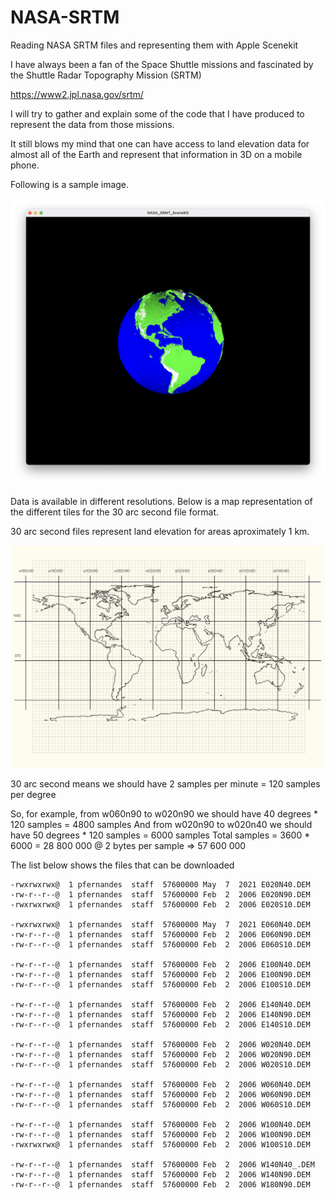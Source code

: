 # NASA-SRTM

Reading NASA SRTM files and representing them with Apple Scenekit

I have always been a fan of the Space Shuttle missions and fascinated by the Shuttle Radar Topography Mission (SRTM)

https://www2.jpl.nasa.gov/srtm/

I will try to gather and explain some of the code that I have produced to represent the data from those missions. 

It still blows my mind that one can have access to land elevation data for almost all of the Earth and represent that information in 3D on a mobile phone.

Following is a sample image.

![Earth Globe](SRMT.jpg)

Data is available in different resolutions. Below is a map representation of the different tiles for the 30 arc second file format.

30 arc second files represent land elevation for areas aproximately 1 km.

![World Map](WorldMap.jpg)

30 arc second means we should have 2 samples per minute = 120 samples per degree

So, for example, from w060n90 to w020n90 we should have 40 degrees * 120 samples = 4800 samples
And from w020n90 to w020n40 we should have 50 degrees * 120 samples = 6000 samples
Total samples = 3600 * 6000 = 28 800 000 @ 2 bytes per sample => 57 600 000

The list below shows the files that can be downloaded 

```
-rwxrwxrwx@  1 pfernandes  staff  57600000 May  7  2021 E020N40.DEM
-rw-r--r--@  1 pfernandes  staff  57600000 Feb  2  2006 E020N90.DEM
-rwxrwxrwx@  1 pfernandes  staff  57600000 Feb  2  2006 E020S10.DEM

-rwxrwxrwx@  1 pfernandes  staff  57600000 May  7  2021 E060N40.DEM
-rw-r--r--@  1 pfernandes  staff  57600000 Feb  2  2006 E060N90.DEM
-rw-r--r--@  1 pfernandes  staff  57600000 Feb  2  2006 E060S10.DEM

-rw-r--r--@  1 pfernandes  staff  57600000 Feb  2  2006 E100N40.DEM
-rw-r--r--@  1 pfernandes  staff  57600000 Feb  2  2006 E100N90.DEM
-rw-r--r--@  1 pfernandes  staff  57600000 Feb  2  2006 E100S10.DEM

-rw-r--r--@  1 pfernandes  staff  57600000 Feb  2  2006 E140N40.DEM
-rw-r--r--@  1 pfernandes  staff  57600000 Feb  2  2006 E140N90.DEM
-rw-r--r--@  1 pfernandes  staff  57600000 Feb  2  2006 E140S10.DEM

-rw-r--r--@  1 pfernandes  staff  57600000 Feb  2  2006 W020N40.DEM
-rw-r--r--@  1 pfernandes  staff  57600000 Feb  2  2006 W020N90.DEM
-rw-r--r--@  1 pfernandes  staff  57600000 Feb  2  2006 W020S10.DEM

-rw-r--r--@  1 pfernandes  staff  57600000 Feb  2  2006 W060N40.DEM
-rw-r--r--@  1 pfernandes  staff  57600000 Feb  2  2006 W060N90.DEM
-rw-r--r--@  1 pfernandes  staff  57600000 Feb  2  2006 W060S10.DEM

-rw-r--r--@  1 pfernandes  staff  57600000 Feb  2  2006 W100N40.DEM
-rw-r--r--@  1 pfernandes  staff  57600000 Feb  2  2006 W100N90.DEM
-rwxrwxrwx@  1 pfernandes  staff  57600000 Feb  2  2006 W100S10.DEM

-rw-r--r--@  1 pfernandes  staff  57600000 Feb  2  2006 W140N40_.DEM
-rw-r--r--@  1 pfernandes  staff  57600000 Feb  2  2006 W140N90.DEM
-rw-r--r--@  1 pfernandes  staff  57600000 Feb  2  2006 W180N90.DEM
      
